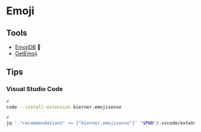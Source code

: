 # Emoji

<!--
🌟
-->

## Tools

- [EmojiDB](https://emojidb.org) 🌟
- [GetEmoji](https://getemoji.com)

## Tips

### Visual Studio Code

```sh
#
code --install-extension bierner.emojisense

#
jq '."recommendations" += ["bierner.emojisense"]' "$PWD"/.vscode/extensions.json | sponge "$PWD"/.vscode/extensions.json
```
